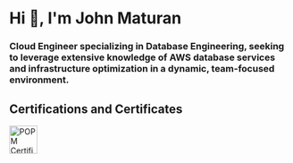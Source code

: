 # Hi 👋, I'm John Maturan

### Cloud Engineer specializing in Database Engineering, seeking to leverage extensive knowledge of AWS database services and infrastructure optimization in a dynamic, team-focused environment.

## Certifications and Certificates

<img src="https://images.credly.com/size/340x340/images/b3a49033-792c-43a8-8d56-bc67f28f85c1/cert_mark_POPM_badge_large_300px.png" width="50px" alt="POPM Certification">

<!-- Future images can be added below with similar Markdown syntax  ![Alt Text](Image URL)-->
